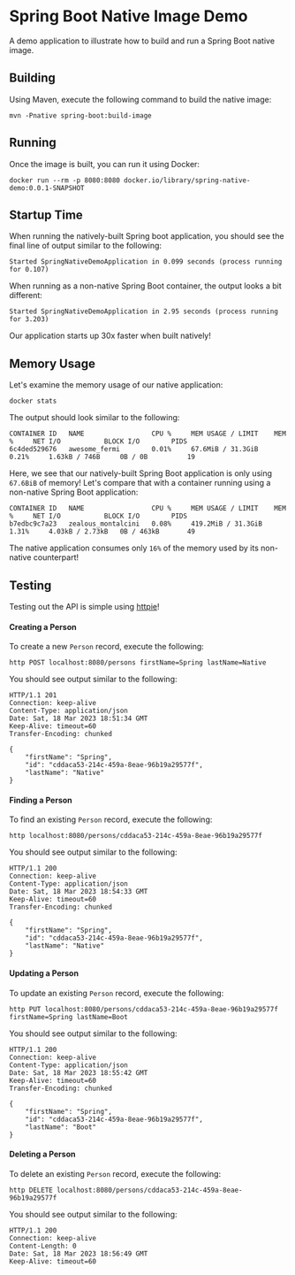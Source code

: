 # Spring Boot Native Image Demo

A demo application to illustrate how to build and run a Spring Boot native image.

## Building

Using Maven, execute the following command to build the native image:
```shell
mvn -Pnative spring-boot:build-image
```

## Running

Once the image is built, you can run it using Docker:

```shell
docker run --rm -p 8080:8080 docker.io/library/spring-native-demo:0.0.1-SNAPSHOT
```

## Startup Time

When running the natively-built Spring boot application, you should see the final line of output similar to the following:  

```shell
Started SpringNativeDemoApplication in 0.099 seconds (process running for 0.107)
```

When running as a non-native Spring Boot container, the output looks a bit different:

```shell
Started SpringNativeDemoApplication in 2.95 seconds (process running for 3.203)
```

Our application starts up 30x faster when built natively!

## Memory Usage

Let's examine the memory usage of our native application:

```shell
docker stats
```

The output should look similar to the following:

```shell
CONTAINER ID   NAME                 CPU %     MEM USAGE / LIMIT    MEM %     NET I/O           BLOCK I/O        PIDS
6c4ded529676   awesome_fermi        0.01%     67.6MiB / 31.3GiB    0.21%     1.63kB / 746B     0B / 0B          19
```

Here, we see that our natively-built Spring Boot application is only using `67.6BiB` of memory! Let's compare that with
a container running using a non-native Spring Boot application:

```shell
CONTAINER ID   NAME                 CPU %     MEM USAGE / LIMIT    MEM %     NET I/O           BLOCK I/O        PIDS
b7edbc9c7a23   zealous_montalcini   0.08%     419.2MiB / 31.3GiB   1.31%     4.03kB / 2.73kB   0B / 463kB       49
```

The native application consumes only `16%` of the memory used by its non-native counterpart!

## Testing

Testing out the API is simple using [httpie](https://httpie.io/)!

#### Creating a Person

To create a new `Person` record, execute the following:

```shell
http POST localhost:8080/persons firstName=Spring lastName=Native
```

You should see output similar to the following:

```shell
HTTP/1.1 201
Connection: keep-alive
Content-Type: application/json
Date: Sat, 18 Mar 2023 18:51:34 GMT
Keep-Alive: timeout=60
Transfer-Encoding: chunked

{
    "firstName": "Spring",
    "id": "cddaca53-214c-459a-8eae-96b19a29577f",
    "lastName": "Native"
}
```

#### Finding a Person

To find an existing `Person` record, execute the following:

```shell
http localhost:8080/persons/cddaca53-214c-459a-8eae-96b19a29577f
```

You should see output similar to the following:

```shell
HTTP/1.1 200
Connection: keep-alive
Content-Type: application/json
Date: Sat, 18 Mar 2023 18:54:33 GMT
Keep-Alive: timeout=60
Transfer-Encoding: chunked

{
    "firstName": "Spring",
    "id": "cddaca53-214c-459a-8eae-96b19a29577f",
    "lastName": "Native"
}
```

#### Updating a Person

To update an existing `Person` record, execute the following:

```shell
http PUT localhost:8080/persons/cddaca53-214c-459a-8eae-96b19a29577f firstName=Spring lastName=Boot
```

You should see output similar to the following:

```shell
HTTP/1.1 200
Connection: keep-alive
Content-Type: application/json
Date: Sat, 18 Mar 2023 18:55:42 GMT
Keep-Alive: timeout=60
Transfer-Encoding: chunked

{
    "firstName": "Spring",
    "id": "cddaca53-214c-459a-8eae-96b19a29577f",
    "lastName": "Boot"
}
```

#### Deleting a Person

To delete an existing `Person` record, execute the following:

```shell
http DELETE localhost:8080/persons/cddaca53-214c-459a-8eae-96b19a29577f
```

You should see output similar to the following:

```shell
HTTP/1.1 200
Connection: keep-alive
Content-Length: 0
Date: Sat, 18 Mar 2023 18:56:49 GMT
Keep-Alive: timeout=60
```